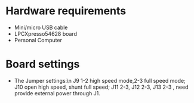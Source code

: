 Hardware requirements
=====================
- Mini/micro USB cable
- LPCXpresso54628 board
- Personal Computer

Board settings
============
  - The Jumper settings:\n J9 1-2 high speed mode,2-3 full speed mode; J10 open high speed, shunt full speed; J11 2-3, J12 2-3, J13 2-3 , need provide external power through J1.
